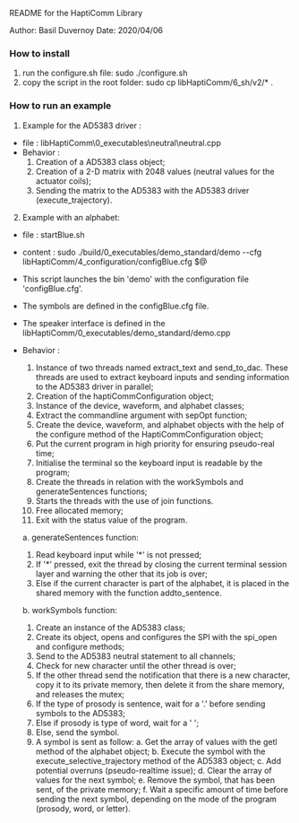 README for the HaptiComm Library 

Author: Basil Duvernoy
Date: 2020/04/06

### How to install
1. run the configure.sh file: sudo ./configure.sh
2. copy the script in the root folder: sudo cp libHaptiComm/6_sh/v2/* .

### How to run an example
1. Example for the AD5383 driver :
  - file : libHaptiComm\0_executables\neutral\neutral.cpp 
  - Behavior :
    1. Creation of a AD5383 class object;
	2. Creation of a 2-D matrix with 2048 values (neutral values for the actuator coils);
	3. Sending the matrix to the AD5383 with the AD5383 driver (execute_trajectory).
  
  

2. Example with an alphabet:
  - file : startBlue.sh
  - content : sudo ./build/0_executables/demo_standard/demo 
                --cfg libHaptiComm/4_configuration/configBlue.cfg $@
  - This script launches the bin 'demo' with the configuration file 'configBlue.cfg'.
  - The symbols are defined in the configBlue.cfg file.
  - The speaker interface is defined in the libHaptiComm/0_executables/demo_standard/demo.cpp
  - Behavior : 
    1. Instance of two threads named extract_text and send_to_dac. These threads are used
       to extract keyboard inputs and sending information to the AD5383 driver in parallel;
    2. Creation of the haptiCommConfiguration object;
    2. Instance of the device, waveform, and alphabet classes;
	3. Extract the commandline argument with sepOpt function;
	4. Create the device, waveform, and alphabet objects with the help of the configure method
	   of the HaptiCommConfiguration object;
	5. Put the current program in high priority for ensuring pseudo-real time;
	6. Initialise the terminal so the keyboard input is readable by the program;
	7. Create the threads in relation with the workSymbols and generateSentences functions;
	8. Starts the threads with the use of join functions.
	9. Free allocated memory;
	10. Exit with the status value of the program.
	
    a. generateSentences function:
	  1. Read keyboard input while '*' is not pressed;
	  2. If '*' pressed, exit the thread by closing the current terminal session layer 
	     and warning the other that its job is over;
	  3. Else if the current character is part of the alphabet, it is placed in the shared memory
	     with the function addto_sentence.
		
    b. workSymbols function:
	  1. Create an instance of the AD5383 class;
	  2. Create its object, opens and configures the SPI with the spi_open and configure methods;
	  3. Send to the AD5383 neutral statement to all channels;
	  4. Check for new character until the other thread is over;
	  5. If the other thread send the notification that there is a new character,
	     copy it to its private memory, then delete it from the share memory, 
		 and releases the mutex; 
	  6. If the type of prosody is sentence, wait for a '.' before sending symbols to the 
	     AD5383;
	  7. Else if prosody is type of word, wait for a ' ';
	  8. Else, send the symbol.
	  9. A symbol is sent as follow: 
	    a. Get the array of values with the getl method of the alphabet object;
		b. Execute the symbol with the execute_selective_trajectory method of the AD5383 object;
		c. Add potential overruns (pseudo-realtime issue);
		d. Clear the array of values for the next symbol;
		e. Remove the symbol, that has been sent, of the private memory;
		f. Wait a specific amount of time before sending the next symbol, 
		   depending on the mode of the program (prosody, word, or letter).
	
	
	
	
	
	
	
	
	
	
	
	

